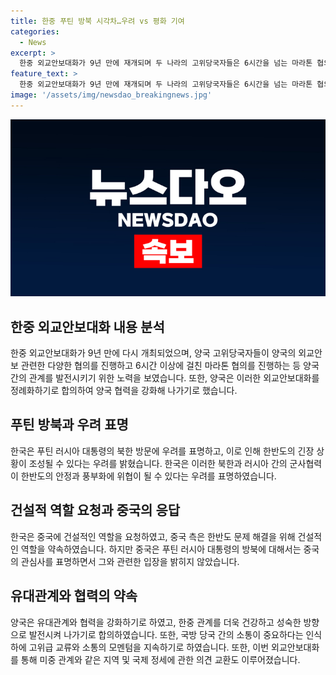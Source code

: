 ```yaml
---
title: 한중 푸틴 방북 시각차…우려 vs 평화 기여
categories:
  - News
excerpt: >
  한중 외교안보대화가 9년 만에 재개되며 두 나라의 고위당국자들은 6시간을 넘는 마라톤 협의를 이뤘다. 회의는 한반도 긴장 조성과 관련하여 중국의 건설적 역할 요청에 중국의 대한반도 정책 변화 여부를 놓고 공감대를 형성했다. 러시아 대통령의 북한 방문에 대해 한국은 우려를 표명하고, 중국은 러북 교류에 기여한다는 입장을 보였다. 앞으로도 외교안보대화를 정례화하고, 양국 관계를 발전시키기 위한 노력을 지속할 계획이다.
feature_text: >
  한중 외교안보대화가 9년 만에 재개되며 두 나라의 고위당국자들은 6시간을 넘는 마라톤 협의를 이뤘다. 회의는 한반도 긴장 조성과 관련하여 중국의 건설적 역할 요청에 중국의 대한반도 정책 변화 여부를 놓고 공감대를 형성했다. 러시아 대통령의 북한 방문에 대해 한국은 우려를 표명하고, 중국은 러북 교류에 기여한다는 입장을 보였다. 앞으로도 외교안보대화를 정례화하고, 양국 관계를 발전시키기 위한 노력을 지속할 계획이다.
image: '/assets/img/newsdao_breakingnews.jpg'
---
```


<p><img src="/assets/img/newsdao_breakingnews.jpg" alt="koreaapp 속보" /></p>

<h2 data-ke-size="size26">한중 외교안보대화 내용 분석</h2>

<p data-ke-size="size16">한중 외교안보대화가 9년 만에 다시 개최되었으며, 양국 고위당국자들이 양국의 외교안보 관련한 다양한 협의를 진행하고 6시간 이상에 걸친 마라톤 협의를 진행하는 등 양국 간의 관계를 발전시키기 위한 노력을 보였습니다. 또한, 양국은 이러한 외교안보대화를 정례화하기로 합의하여 양국 협력을 강화해 나가기로 했습니다.</p>

<h2 data-ke-size="size24">푸틴 방북과 우려 표명</h2>

<p data-ke-size="size16">한국은 푸틴 러시아 대통령의 북한 방문에 우려를 표명하고, 이로 인해 한반도의 긴장 상황이 조성될 수 있다는 우려를 밝혔습니다. 한국은 이러한 북한과 러시아 간의 군사협력이 한반도의 안정과 풍부화에 위협이 될 수 있다는 우려를 표명하였습니다.</p>

<h2 data-ke-size="size24">건설적 역할 요청과 중국의 응답</h2>

<p data-ke-size="size16">한국은 중국에 건설적인 역할을 요청하였고, 중국 측은 한반도 문제 해결을 위해 건설적인 역할을 약속하였습니다. 하지만 중국은 푸틴 러시아 대통령의 방북에 대해서는 중국의 관심사를 표명하면서 그와 관련한 입장을 밝히지 않았습니다.</p>

<h2 data-ke-size="size24">유대관계와 협력의 약속</h2>

<p data-ke-size="size16">양국은 유대관계와 협력을 강화하기로 하였고, 한중 관계를 더욱 건강하고 성숙한 방향으로 발전시켜 나가기로 합의하였습니다. 또한, 국방 당국 간의 소통이 중요하다는 인식 하에 고위급 교류와 소통의 모멘텀을 지속하기로 하였습니다. 또한, 이번 외교안보대화를 통해 미중 관계와 같은 지역 및 국제 정세에 관한 의견 교환도 이루어졌습니다.</p>

